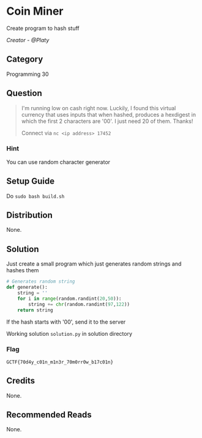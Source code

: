 # Coin Miner
Create program to hash stuff

<i>Creator - @Platy</i>

## Category
Programming 30

## Question
>I'm running low on cash right now. Luckily, I found this virtual currency that uses inputs that when hashed, produces a hexdigest in which the first 2 characters are '00'. I just need 20 of them. Thanks!
>
>Connect via `nc <ip address> 17452`

### Hint
You can use random character generator

## Setup Guide
Do `sudo bash build.sh`

## Distribution
None.

## Solution
Just create a small program which just generates random strings and hashes them
```python
# Generates random string
def generate():
	string = ''
	for i in range(random.randint(20,50)):
		string += chr(random.randint(97,122))
	return string
```

If the hash starts with '00', send it to the server

Working solution `solution.py` in solution directory

### Flag
`GCTF{70d4y_c01n_m1n3r_70m0rr0w_b17c01n}`

## Credits
None.

## Recommended Reads
None.